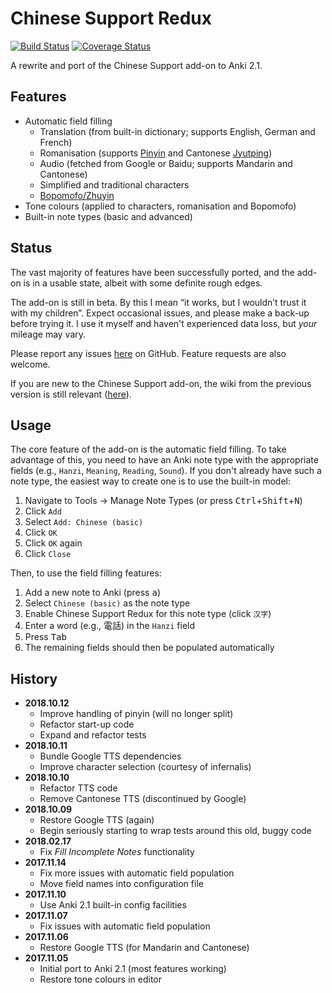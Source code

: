 # Chinese Support Redux

[![Build Status](https://travis-ci.org/luoliyan/chinese-support-redux.svg?branch=master)](https://travis-ci.org/luoliyan/chinese-support-redux) [![Coverage Status](https://coveralls.io/repos/github/luoliyan/chinese-support-redux/badge.svg?branch=master)](https://coveralls.io/github/luoliyan/chinese-support-redux?branch=master)

A rewrite and port of the Chinese Support add-on to Anki 2.1.

## Features

* Automatic field filling
  * Translation (from built-in dictionary; supports English, German and French)
  * Romanisation (supports [Pinyin](https://en.wikipedia.org/wiki/Pinyin) and Cantonese [Jyutping](https://en.wikipedia.org/wiki/Jyutping))
  * Audio (fetched from Google or Baidu; supports Mandarin and Cantonese)
  * Simplified and traditional characters
  * [Bopomofo/Zhuyin](https://en.wikipedia.org/wiki/Bopomofo)
* Tone colours (applied to characters, romanisation and Bopomofo)
* Built-in note types (basic and advanced)

## Status

The vast majority of features have been successfully ported, and the add-on is in a usable state, albeit with some definite rough edges.

The add-on is still in beta. By this I mean “it works, but I wouldn’t trust it with my children”. Expect occasional issues, and please make a back-up before trying it. I use it myself and haven't experienced data loss, but _your_ mileage may vary.

Please report any issues [here](https://github.com/luoliyan/chinese-support-redux/issues) on GitHub. Feature requests are also welcome.

If you are new to the Chinese Support add-on, the wiki from the previous version is still relevant ([here](https://github.com/ttempe/chinese-support-addon/wiki)).

## Usage

The core feature of the add-on is the automatic field filling. To take advantage of this, you need to have an Anki note type with the appropriate fields (e.g., `Hanzi`, `Meaning`, `Reading`, `Sound`). If you don't already have such a note type, the easiest way to create one is to use the built-in model:

1. Navigate to Tools → Manage Note Types (or press <kbd>Ctrl</kbd>+<kbd>Shift</kbd>+<kbd>N</kbd>)
2. Click `Add`
3. Select `Add: Chinese (basic)`
4. Click `OK`
5. Click `OK` again
6. Click `Close`

Then, to use the field filling features:

1. Add a new note to Anki (press <kbd>a</kbd>)
2. Select `Chinese (basic)` as the note type
3. Enable Chinese Support Redux for this note type (click `汉字`)
4. Enter a word (e.g., 電話) in the `Hanzi` field
5. Press <kbd>Tab</kbd>
6. The remaining fields should then be populated automatically

## History

- **2018.10.12**
  - Improve handling of pinyin (will no longer split)
  - Refactor start-up code
  - Expand and refactor tests
- **2018.10.11**
  - Bundle Google TTS dependencies
  - Improve character selection (courtesy of infernalis)
- **2018.10.10**
  - Refactor TTS code
  - Remove Cantonese TTS (discontinued by Google)
- **2018.10.09**
  - Restore Google TTS (again)
  - Begin seriously starting to wrap tests around this old, buggy code
- **2018.02.17**
  - Fix _Fill Incomplete Notes_ functionality
- **2017.11.14**
  - Fix more issues with automatic field population
  - Move field names into configuration file
- **2017.11.10**
  - Use Anki 2.1 built-in config facilities
- **2017.11.07**
  - Fix issues with automatic field population
- **2017.11.06**
  - Restore Google TTS (for Mandarin and Cantonese)
- **2017.11.05**
  - Initial port to Anki 2.1 (most features working)
  - Restore tone colours in editor
